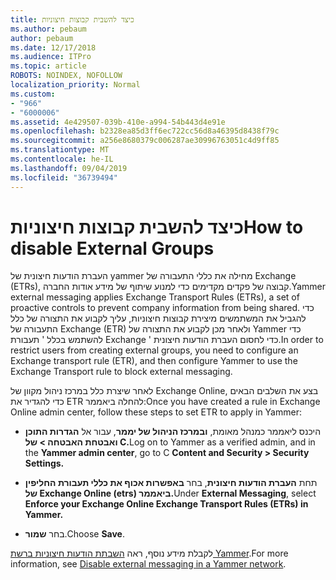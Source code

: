 ```yaml
---
title: כיצד להשבית קבוצות חיצוניות
ms.author: pebaum
author: pebaum
ms.date: 12/17/2018
ms.audience: ITPro
ms.topic: article
ROBOTS: NOINDEX, NOFOLLOW
localization_priority: Normal
ms.custom:
- "966"
- "6000006"
ms.assetid: 4e429507-039b-410e-a994-54b443d4e91e
ms.openlocfilehash: b2328ea85d3ff6ec722cc56d8a46395d8438f79c
ms.sourcegitcommit: a256e8680379c006287ae30996763051c4d9ff85
ms.translationtype: MT
ms.contentlocale: he-IL
ms.lasthandoff: 09/04/2019
ms.locfileid: "36739494"
---
```

# <a name="how-to-disable-external-groups"></a><span data-ttu-id="134ac-102">כיצד להשבית קבוצות חיצוניות</span><span class="sxs-lookup"><span data-stu-id="134ac-102">How to disable External Groups</span></span>

<span data-ttu-id="134ac-103">העברת הודעות חיצונית של yammer מחילה את כללי התעבורה של Exchange (ETRs), קבוצה של פקדים מקדימים כדי למנוע שיתוף של מידע אודות החברה.</span><span class="sxs-lookup"><span data-stu-id="134ac-103">Yammer external messaging applies Exchange Transport Rules (ETRs), a set of proactive controls to prevent company information from being shared.</span></span> <span data-ttu-id="134ac-104">כדי להגביל את המשתמשים מיצירת קבוצות חיצוניות, עליך לקבוע את התצורה של כלל התעבורה של Exchange (ETR) ולאחר מכן לקבוע את התצורה של Yammer כדי להשתמש בכלל ' תעבורת Exchange ' כדי לחסום העברת הודעות חיצונית.</span><span class="sxs-lookup"><span data-stu-id="134ac-104">In order to restrict users from creating external groups, you need to configure an Exchange transport rule (ETR), and then configure Yammer to use the Exchange Transport rule to block external messaging.</span></span>
  
<span data-ttu-id="134ac-105">לאחר שיצרת כלל במרכז ניהול מקוון של Exchange Online, בצע את השלבים הבאים כדי להגדיר את ETR להחלה ביאממר:</span><span class="sxs-lookup"><span data-stu-id="134ac-105">Once you have created a rule in Exchange Online admin center, follow these steps to set ETR to apply in Yammer:</span></span>
  
- <span data-ttu-id="134ac-106">היכנס ליאממר כמנהל מאומת, **ובמרכז הניהול של יממר**, עבור אל **הגדרות התוכן ואבטחת האבטחה \> של C.**</span><span class="sxs-lookup"><span data-stu-id="134ac-106">Log on to Yammer as a verified admin, and in the **Yammer admin center**, go to C **Content and Security \> Security Settings.**</span></span>

- <span data-ttu-id="134ac-107">תחת **העברת הודעות חיצונית**, בחר **באפשרות אכוף את כללי תעבורת החליפין של Exchange Online (etrs) ביאממר.**</span><span class="sxs-lookup"><span data-stu-id="134ac-107">Under **External Messaging**, select **Enforce your Exchange Online Exchange Transport Rules (ETRs) in Yammer.**</span></span>

- <span data-ttu-id="134ac-108">בחר **שמור**.</span><span class="sxs-lookup"><span data-stu-id="134ac-108">Choose **Save**.</span></span>

<span data-ttu-id="134ac-109">לקבלת מידע נוסף, ראה [השבתת הודעות חיצוניות ברשת Yammer](https://docs.microsoft.com/yammer/work-with-external-users/disable-external-messaging).</span><span class="sxs-lookup"><span data-stu-id="134ac-109">For more information, see [Disable external messaging in a Yammer network](https://docs.microsoft.com/yammer/work-with-external-users/disable-external-messaging).</span></span>
  